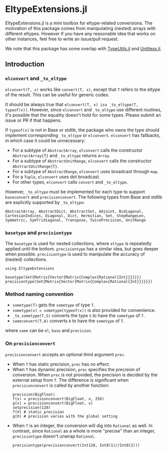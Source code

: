 # EltypeExtensions.jl

EltypeExtensions.jl is a mini toolbox for eltype-related conversions. The motivation of this package comes from manipulating (nested) arrays with different eltypes. However if you have any reasonable idea that works on other instances, feel free to write an issue/pull request.

We note that this package has some overlap with [TypeUtils.jl](https://github.com/emmt/TypeUtils.jl) and [Unitless.jl](https://github.com/emmt/Unitless.jl).

## Introduction

### `elconvert` and `_to_eltype`
`elconvert(T, x)` works like `convert(T, x)`, except that `T` refers to the eltype of the result. This can be useful for generic codes.

It should be always true that `elconvert(T, x) isa _to_eltype(T, typeof(x))`. However, since `elconvert` and `_to_eltype` use different routines, it's possible that the equality doesn't hold for some types. Please submit an issue or PR if that happens.

If `typeof(x)` is not in Base or stdlib, the package who owns the type should implement corresponding `_to_eltype` or `elconvert`. `elconvert` has fallbacks, in which case it could be unnecessary:
- For a subtype of `AbstractArray`, `elconvert` calls the constructor `AbstractArray{T}` and `_to_eltype` returns `Array`.
- For a subtype of `AbstractUnitRange`, `elconvert` calls the constructor `AbstractUnitRange{T}`.
- For a subtype of `AbstractRange`, `elconvert` uses broadcast through `map`.
- For a `Tuple`, `elconvert` uses dot broadcast.
- For other types, `elconvert` calls `convert` and `_to_eltype`.

However, `_to_eltype` must be implemented for each type to support `baseconvert` and `precisionconvert`. The following types from Base and stdlib are explicitly supported by `_to_eltype`:
```
AbstractArray, AbstractDict, AbstractSet, Adjoint, Bidiagonal, CartesianIndices, Diagonal, Dict, Hermitian, Set, StepRangeLen, Symmetric, SymTridiagonal, Transpose, TwicePrecision, UnitRange
```

### `basetype` and `precisiontype`
The `basetype` is used for nested collections, where `eltype` is repeatedly applied until the bottom. `precisiontype` has a similar idea, but goes deeper when possible. `precisiontype` is used to manipulate the accuracy of (nested) collections.
```@setup 1
using EltypeExtensions
```
```@repl 1
basetype(Set{Matrix{Vector{Matrix{Complex{Rational{Int}}}}}})
precisiontype(Set{Matrix{Vector{Matrix{Complex{Rational{Int}}}}}})
```

### Method naming convention
- `sometype(T)` gets the `sometype` of type `T`.
- `sometype(x) = sometype(typeof(x))` is also provided for convenience.
- `_to_sometype(T,S)` converts the type `S` to have the `sometype` of `T`.
- `someconvert(T,A)` converts `A` to have the `sometype` of `T`.

where `some` can be `el`, `base` and `precision`.

### On `precisionconvert`
`precisionconvert` accepts an optional third argument `prec`. 
- When `T` has static precision, `prec` has no effect.
- When `T` has dynamic precision, `prec` specifies the precision of conversion. When `prec` is not provided, the precision is decided by the external setup from `T`. The difference is significant when `precisionconvert` is called by another function:
  ```@repl 1
  precision(BigFloat)
  f(x) = precisionconvert(BigFloat, x, 256)
  g(x) = precisionconvert(BigFloat, x)
  setprecision(128)
  f(π) # static precision
  g(π) # precision varies with the global setting
  ```
- When `T` is an integer, the conversion will dig into `Rational` as well. In contrast, since `Rational` as a whole is more "precise" than an integer, `precisiontype` doesn't unwrap `Rational`.
  ```@repl 1
  precisiontype(precisionconvert(Int128, Int8(1)//Int8(2)))
  ```
